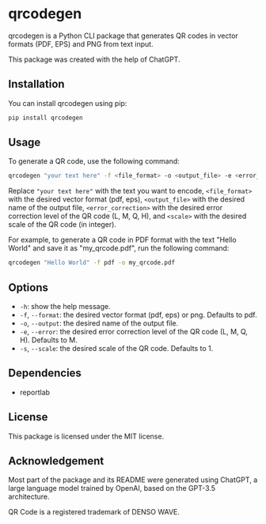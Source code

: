 # qrcodegen

qrcodegen is a Python CLI package that generates QR codes in vector formats (PDF, EPS) and PNG from text input.

This package was created with the help of ChatGPT.

## Installation

You can install qrcodegen using pip:

```bash
pip install qrcodegen
```

## Usage

To generate a QR code, use the following command:

```bash
qrcodegen "your text here" -f <file_format> -o <output_file> -e <error_correction> -s <scale>
```

Replace `"your text here"` with the text you want to encode, `<file_format>` with the desired vector format (pdf, eps), `<output_file>` with the desired name of the output file, `<error_correction>` with the desired error correction level of the QR code (L, M, Q, H), and `<scale>` with the desired scale of the QR code (in integer).

For example, to generate a QR code in PDF format with the text "Hello World" and save it as "my_qrcode.pdf", run the following command:

```bash
qrcodegen "Hello World" -f pdf -o my_qrcode.pdf
```

## Options

- `-h`: show the help message.
- `-f`, `--format`: the desired vector format (pdf, eps) or png. Defaults to pdf.
- `-o`, `--output`: the desired name of the output file.
- `-e`, `--error`: the desired error correction level of the QR code (L, M, Q, H). Defaults to M.
- `-s`, `--scale`: the desired scale of the QR code. Defaults to 1.

## Dependencies

- reportlab

## License

This package is licensed under the MIT license.

## Acknowledgement

Most part of the package and its README were generated using ChatGPT, a large language model trained by OpenAI, based on the GPT-3.5 architecture.

QR Code is a registered trademark of DENSO WAVE.
